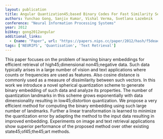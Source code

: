 ```yaml
---
layout: publication
title: Angular Quantization45;based Binary Codes For Fast Similarity Search
authors: Yunchao Gong, Sanjiv Kumar, Vishal Verma, Svetlana Lazebnik
conference: "Neural Information Processing Systems"
year: 2012
bibkey: gong2012angular
additional_links:
  - {name: "Paper", url: "https://papers.nips.cc/paper/2012/hash/f5deaeeae1538fb6c45901d524ee2f98-Abstract.html"}
tags: ['NEURIPS', 'Quantisation', 'Text Retrieval']
---
```

This paper focuses on the problem of learning binary embeddings for efficient retrieval of high45;dimensional non45;negative data. Such data typically arises in a large number of vision and text applications where counts or frequencies are used as features. Also cosine distance is commonly used as a measure of dissimilarity between such vectors. In this work we introduce a novel spherical quantization scheme to generate binary embedding of such data and analyze its properties. The number of quantization landmarks in this scheme grows exponentially with data dimensionality resulting in low45;distortion quantization. We propose a very efficient method for computing the binary embedding using such large number of landmarks. Further a linear transformation is learned to minimize the quantization error by adapting the method to the input data resulting in improved embedding. Experiments on image and text retrieval applications show superior performance of the proposed method over other existing state45;of45;the45;art methods.
